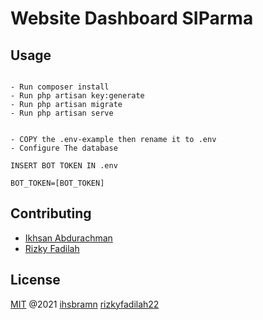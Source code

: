 # Website Dashboard SIParma


## Usage

```terminal

- Run composer install 
- Run php artisan key:generate
- Run php artisan migrate
- Run php artisan serve

```

```Note

- COPY the .env-example then rename it to .env 
- Configure The database

INSERT BOT TOKEN IN .env

BOT_TOKEN=[BOT_TOKEN]

```

## Contributing
- [Ikhsan Abdurachman](https://github.com/ihsbramn)
- [Rizky Fadilah](https://github.com/rizkyfadilah22)


## License
[MIT](https://choosealicense.com/licenses/mit/) @2021 [ihsbramn](https://github.com/ihsbramn) [rizkyfadilah22](https://github.com/rizkyfadilah22)

